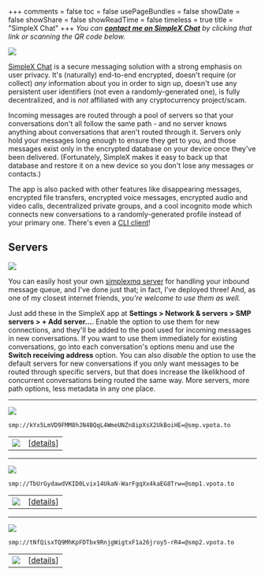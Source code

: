 +++
comments = false
toc = false
usePageBundles = false
showDate = false
showShare = false
showReadTime = false
timeless = true
title = "SimpleX Chat"
+++
*You can **[contact me on SimpleX Chat](https://simplex.chat/contact/#/?v=1-2&smp=smp%3A%2F%2FkYx5LmVD9FMM8hJN4BQqL4WmeUNZn8ipXsX2UkBoiHE%3D%40smp.vpota.to%2FFLy56WLZ79Xda3gW0BjUWDotP6uaparF%23%2F%3Fv%3D1-2%26dh%3DMCowBQYDK2VuAyEAZTkRAbrxefYZbb5Qypb9BXfuN0X0tzSPEv682DkNcn0%253D)** by clicking that link or scanning the QR code below.*

![](/images/simplex-invite.png)

[SimpleX Chat](https://simplex.chat/) is a secure messaging solution with a strong emphasis on user privacy. It's (naturally) end-to-end encrypted, doesn't require (or collect) *any* information about you in order to sign up, doesn't use any persistent user identifiers (not even a randomly-generated one), is fully decentralized, and is *not* affiliated with any cryptocurrency project/scam.

Incoming messages are routed through a pool of servers so that your conversations don't all follow the same path - and no server knows anything about conversations that aren't routed through it. Servers only hold your messages long enough to ensure they get to you, and those messages exist only in the encrypted database on your device once they've been delivered. (Fortunately, SimpleX makes it easy to back up that database and restore it on a new device so you don't lose any messages or contacts.)

The app is also packed with other features like disappearing messages, encrypted file transfers, encrypted voice messages, encrypted audio and video calls, decentralized private groups, and a cool incognito mode which connects new conversations to a randomly-generated profile instead of your primary one. There's even a [CLI client](https://github.com/simplex-chat/simplex-chat/blob/stable/docs/CLI.md)!

## Servers
[![](https://status.vpota.to/api/badge/11/status)](https://status.vpota.to/status/simplex)

You can easily host your own [simplexmq server](https://github.com/simplex-chat/simplexmq) for handling your inbound message queue, and I've done just that; in fact, I've deployed three! And, as one of my closest internet friends, *you're welcome to use them as well.*

Just add these in the SimpleX app at **Settings > Network & servers > SMP servers > + Add server...**. Enable the option to use them for new connections, and they'll be added to the pool used for incoming messages in new conversations. If you want to use them immediately for existing conversations, go into each conversation's options menu and use the **Switch receiving address** option. You can also *disable* the option to use the default servers for new conversations if you only want messages to be routed through specific servers, but that does increase the likelikhood of concurrent conversations being routed the same way. More servers, more path options, less metadata in any one place.

---
![](/images/smp-vpota-to.png)

`smp://kYx5LmVD9FMM8hJN4BQqL4WmeUNZn8ipXsX2UkBoiHE=@smp.vpota.to`

| | |
| --- | --- |
| [![](https://status.vpota.to/api/badge/6/uptime)](https://status.vpota.to/status/simplex) | [[details](https://smp-vpota-to.tetra-gamma.ts.net/netdata/)] |

---

![](/images/smp1-vpota-to.png)

`smp://TbUrGydawdVKID0Lvix14UkaN-WarFgqXx4kaEG8Trw=@smp1.vpota.to`

| | |
| --- | --- |
| [![](https://status.vpota.to/api/badge/4/uptime)](https://status.vpota.to/status/simplex) | [[details](https://smp1-vpota-to.tetra-gamma.ts.net/netdata/)] |

---

![](/images/smp2-vpota-to.png)

`smp://tNfQisxTQ9MhKpFDTbx9RnjgWigtxF1a26jroy5-rR4=@smp2.vpota.to`

| | |
| --- | --- |
| [![](https://status.vpota.to/api/badge/5/uptime)](https://status.vpota.to/status/simplex) | [[details](https://smp2-vpota-to.tetra-gamma.ts.net/netdata/)] |
